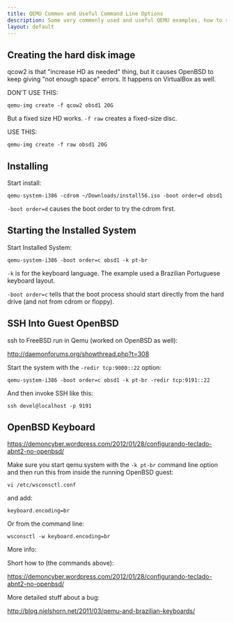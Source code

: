```yaml
---
title: QEMU Common and Useful Command Line Options
description: Some very commonly used and useful QEMU examples, how to start it for installing a system and run an installed system, SSH into guest system, and more.
layout: default
---
```


## Creating the hard disk image ##


qcow2 is that "increase HD as needed" thing, but it causes OpenBSD to keep
giving "not enough space" errors. It happens on VirtualBox as well.

DON'T USE THIS:

    qemu-img create -f qcow2 obsd1 20G

But a fixed size HD works. `-f raw` creates a fixed-size disc.

USE THIS:

    qemu-img create -f raw obsd1 20G


## Installing ##

Start install:

    qemu-system-i386 -cdrom ~/Downloads/install56.iso -boot order=d obsd1


`-boot order=d` causes the boot order to try the cdrom first.


## Starting the Installed System ##

Start Installed System:

    qemu-system-i386 -boot order=c obsd1 -k pt-br

`-k` is for the keyboard language. The example used a Brazilian Portuguese
keyboard layout.

`-boot order=c` tells that the boot process should start directly from the
hard drive (and not from cdrom or floppy).


## SSH Into Guest OpenBSD ##

ssh to FreeBSD run in Qemu (worked on OpenBSD as well):

  http://daemonforums.org/showthread.php?t=308


Start the system with the `-redir tcp:9000::22` option:

    qemu-system-i386 -boot order=c obsd1 -k pt-br -redir tcp:9191::22


And then invoke SSH like this:

    ssh devel@localhost -p 9191


## OpenBSD Keyboard ##

https://demoncyber.wordpress.com/2012/01/28/configurando-teclado-abnt2-no-openbsd/

Make sure you start qemu system with the `-k pt-br` command line option and then
run this from inside the running OpenBSD guest:

    vi /etc/wsconsctl.conf

and add:

    keyboard.encoding=br

Or from the command line:

    wsconsctl -w keyboard.encoding=br


More info:

Short how to (the commands above):

https://demoncyber.wordpress.com/2012/01/28/configurando-teclado-abnt2-no-openbsd/

More detailed stuff about a bug:

http://blog.nielshorn.net/2011/03/qemu-and-brazilian-keyboards/





